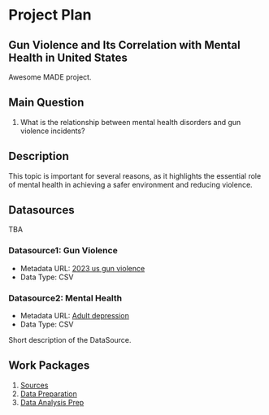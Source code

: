 # Project Plan

## Gun Violence and Its Correlation with Mental Health in United States
Awesome MADE project.

## Main Question
1. What is the relationship between mental health disorders and gun violence incidents?

## Description
This topic is important for several reasons, as it highlights the essential role of mental health in achieving a safer environment and reducing violence.

## Datasources
TBA
### Datasource1: Gun Violence
* Metadata URL: [2023 us gun violence](https://www.kaggle.com/datasets/venkat91221/2023-us-gun-violence?resource=download)
* Data Type: CSV

### Datasource2: Mental Health
* Metadata URL: [Adult depression ](https://catalog.data.gov/dataset/adult-depression-lghc-indicator-627e3)
* Data Type: CSV 

Short description of the DataSource.

## Work Packages

1. [Sources](https://github.com/kolesovakate/made-project/issues/1)
2. [Data Preparation](https://github.com/kolesovakate/made-project/issues/2)
3. [Data Analysis Prep](https://github.com/kolesovakate/made-project/issues/3)
